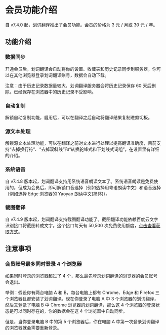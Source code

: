 <global-header />

# 会员功能介绍

自 v7.4.0 起，划词翻译推出了会员功能。会员的价格为 3 元 / 月或 30 元 / 年。

## 功能介绍

### 数据同步

开通会员后，划词翻译会自动将你的设置、收藏夹和历史记录同步到服务器，你可以在其他浏览器登录划词翻译账号，数据会自动下载。

注意：由于历史记录数据量较大，划词翻译服务器会将历史记录保存 60 天后删除。已经保存在浏览器中的历史记录不受影响。

### 自动复制

解锁自动复制功能，启用后，可以在翻译之后自动将翻译结果复制进剪切板。

### 源文本处理

解锁源文本处理功能，可以在翻译之前对文本进行处理以提高翻译准确度，目前支持“去掉换行符”、“去掉双斜线”和“转换驼峰式和下划线式词组”，在设置里有详细的介绍。

### 系统语音

自 v7.4.8 版本起，划词翻译支持用系统语音朗读文本了。系统语音朗读是免费使用的，但成为会员后，即可解锁口音选择（例如选择用粤语朗读中文）和语音选择（例如选择 Edge 浏览器的 Yaoyao 朗读中文(简体)）。

### 截图翻译

自 v7.4.9 版本起，划词翻译支持截图翻译功能了。截图翻译功能依赖百度云文字识别接口将截图转成文字，这个接口每天有 50,500 次免费使用额度，[点击查看获取方式](baidu-ocr.md)。

## 注意事项

### 会员账号最多同时登录 4 个浏览器

如果同时登录的浏览器超过了 4 个，那么最先登录划词翻译的浏览器的会员账号会退出。

举例：假设你有两台电脑 A 和 B，每台电脑上都有 Chrome、Edge 和 Firefox 三个浏览器且都安装了划词翻译。现在你登录了电脑 A 中 3 个浏览器的划词翻译，然后又登录了电脑 B 中 Chrome 浏览器的划词翻译，那么这 4 个浏览器的登录状态是可以同时存在的，你的数据会在这 4 个浏览器中自动同步。

但是，当你登录电脑 B 中的第 5 个浏览器后，你在电脑 A 中第一次登录划词翻译的浏览器就会需要重新登录。
